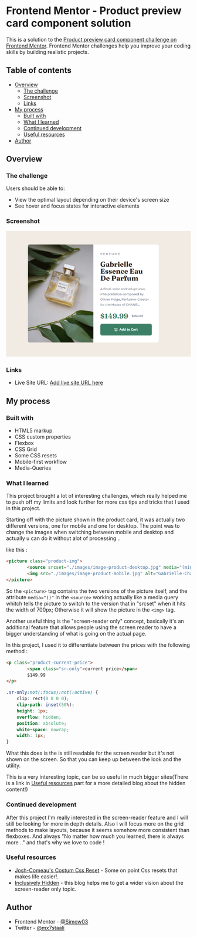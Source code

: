 # Frontend Mentor - Product preview card component solution

This is a solution to the [Product preview card component challenge on Frontend Mentor](https://www.frontendmentor.io/challenges/product-preview-card-component-GO7UmttRfa). Frontend Mentor challenges help you improve your coding skills by building realistic projects. 

## Table of contents

- [Overview](#overview)
  - [The challenge](#the-challenge)
  - [Screenshot](#screenshot)
  - [Links](#links)
- [My process](#my-process)
  - [Built with](#built-with)
  - [What I learned](#what-i-learned)
  - [Continued development](#continued-development)
  - [Useful resources](#useful-resources)
- [Author](#author)

## Overview

### The challenge

Users should be able to:

- View the optimal layout depending on their device's screen size
- See hover and focus states for interactive elements

### Screenshot

![Screenshot for the project](./images/Screenshot%202023-03-24%20014133.png)

### Links

- Live Site URL: [Add live site URL here](https://your-live-site-url.com)

## My process

### Built with

- HTML5 markup
- CSS custom properties
- Flexbox
- CSS Grid
- Some CSS resets
- Mobile-first workflow
- Media-Queries

### What I learned

This project brought a lot of interesting challenges, which really helped me to push off my limits and look further for more css tips and tricks that I used in this project.

Starting off with the picture shown in the product card, it was actually two different versions, one for mobile and one for desktop.
The point was to change the images when switching between mobile and desktop and actually u can do it without alot of processing ..

like this :

```html
<picture class="product-img">
        <source srcset="./images/image-product-desktop.jpg" media="(min-width: 700px)">
        <img src="./images/image-product-mobile.jpg" alt="Gabrielle-Chanel-perfume">
</picture>
```
So the ```<picture>``` tag contains the two versions of the picture itself, and the attribute ```media="()"``` in the ```<source>``` working actually like a media query whitch tells the picture to switch to the version that in "srcset" when it hits the width of 700px; Otherwise it will show the picture in the ```<img>``` tag.

Another useful thing is the "screen-reader only" concept, basically it's an additional feature that allows people using the screen reader to have a bigger understanding of what is going on the actual page. 

In this project, I used it to differentiate between the prices with the following method :

```html
<p class="product-current-price">
        <span class="sr-only">current price</span>
        $149.99
</p>
```

```css
.sr-only:not(:focus):not(:active) {
    clip: rect(0 0 0 0);
    clip-path: inset(50%);
    height: 1px;
    overflow: hidden;
    position: absolute;
    white-space: nowrap;
    width: 1px;
}
```
What this does is the <span> is still readable for the screen reader but it's not shown on the screen. So that you can keep up between the look and the utility.

This is a very interesting topic, can be so useful in much bigger sites(There is a link in [Useful resources](#useful-resources) part for a more detailed blog about the hidden content!)

### Continued development

After this project I'm really interested in the screen-reader feature and I will still be looking for more in depth details.
Also I will focus more on the grid methods to make layouts, because it seems somehow more consistent than flexboxes. 
And always "No matter how much you learned, there is always more .." and that's why we love to code ! 

### Useful resources

- [Josh-Comeau's Costum Css Reset](https://www.joshwcomeau.com/css/custom-css-reset/) - Some on point Css resets that makes life easier!.
- [Inclusively Hidden](https://www.scottohara.me/blog/2017/04/14/inclusively-hidden.html) - this blog helps me to get a wider vision about the screen-reader only topic.

## Author

- Frontend Mentor - [@Simow03](https://www.frontendmentor.io/profile/Simow03)
- Twitter - [@mx7staali](https://twitter.com/mx7staali)
